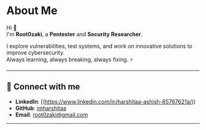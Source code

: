 # About Me  

Hi 👋  
I'm **Root0zaki**, a **Pentester** and **Security Researcher**.  

I explore vulnerabilities, test systems, and work on innovative solutions to improve cybersecurity.  
Always learning, always breaking, always fixing. ⚡  

---

## 🔗 Connect with me  

- **LinkedIn**: [(https://www.linkedin.com/in/harshitaa-ashish-85767621a/))  
- **GitHub**: [imharshitaa](https://github.com/imharshitaa)  
- **Email**: root0zaki@gmail.com  

---










